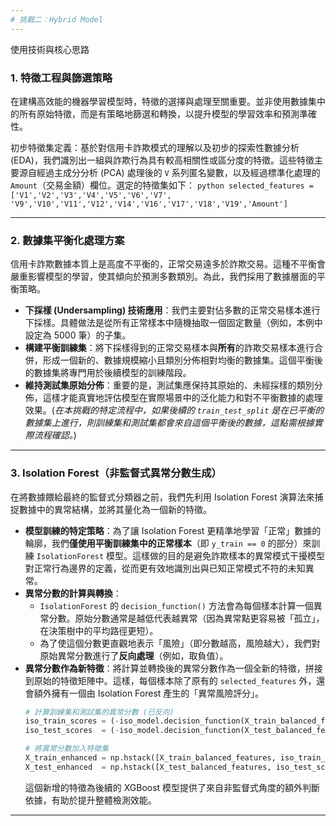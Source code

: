 ```yaml
---
# 挑戰二：Hybrid Model
---
```




使用技術與核心思路

### 1. 特徵工程與篩選策略

在建構高效能的機器學習模型時，特徵的選擇與處理至關重要。並非使用數據集中的所有原始特徵，而是有策略地篩選和轉換，以提升模型的學習效率和預測準確性。

初步特徵集定義：基於對信用卡詐欺模式的理解以及初步的探索性數據分析(EDA)，我們識別出一組與詐欺行為具有較高相關性或區分度的特徵。這些特徵主要源自經過主成分分析 (PCA) 處理後的 `V` 系列匿名變數，以及經過標準化處理的 `Amount`（交易金額）欄位。選定的特徵集如下：
    ```python
    selected_features = ['V1','V2','V3','V4','V5','V6','V7',
                         'V9','V10','V11','V12','V14','V16','V17','V18','V19','Amount']
    ```


---

### 2.  數據集平衡化處理方案

信用卡詐欺數據本質上是高度不平衡的，正常交易遠多於詐欺交易。這種不平衡會嚴重影響模型的學習，使其傾向於預測多數類別。為此，我們採用了數據層面的平衡策略。

* **下採樣 (Undersampling) 技術應用**：我們主要對佔多數的正常交易樣本進行下採樣。具體做法是從所有正常樣本中隨機抽取一個固定數量（例如，本例中設定為 5000 筆）的子集。
* **構建平衡訓練集**：將下採樣得到的正常交易樣本與**所有**的詐欺交易樣本進行合併，形成一個新的、數據規模縮小且類別分佈相對均衡的數據集。這個平衡後的數據集將專門用於後續模型的訓練階段。
* **維持測試集原始分佈**：重要的是，測試集應保持其原始的、未經採樣的類別分佈，這樣才能真實地評估模型在實際場景中的泛化能力和對不平衡數據的處理效果。(*在本挑戰的特定流程中，如果後續的 `train_test_split` 是在已平衡的數據集上進行，則訓練集和測試集都會來自這個平衡後的數據，這點需根據實際流程確認。*)

---

### 3. Isolation Forest（非監督式異常分數生成）

在將數據餵給最終的監督式分類器之前，我們先利用 Isolation Forest 演算法來捕捉數據中的異常結構，並將其量化為一個新的特徵。

* **模型訓練的特定策略**：為了讓 Isolation Forest 更精準地學習「正常」數據的輪廓，我們**僅使用平衡訓練集中的正常樣本**（即 `y_train == 0` 的部分）來訓練 `IsolationForest` 模型。這樣做的目的是避免詐欺樣本的異常模式干擾模型對正常行為邊界的定義，從而更有效地識別出與已知正常模式不符的未知異常。
* **異常分數的計算與轉換**：
    * `IsolationForest` 的 `decision_function()` 方法會為每個樣本計算一個異常分數。原始分數通常是越低代表越異常（因為異常點更容易被「孤立」，在決策樹中的平均路徑更短）。
    * 為了使這個分數更直觀地表示「風險」（即分數越高，風險越大），我們對原始異常分數進行了**反向處理**（例如，取負值）。
* **異常分數作為新特徵**：將計算並轉換後的異常分數作為一個全新的特徵，拼接到原始的特徵矩陣中。這樣，每個樣本除了原有的 `selected_features` 外，還會額外擁有一個由 Isolation Forest 產生的「異常風險評分」。
    ```python
    # 計算訓練集和測試集的異常分數 (已反向)
    iso_train_scores = (-iso_model.decision_function(X_train_balanced_features)).reshape(-1, 1)
    iso_test_scores  = (-iso_model.decision_function(X_test_balanced_features)).reshape(-1, 1)

    # 將異常分數加入特徵集
    X_train_enhanced = np.hstack([X_train_balanced_features, iso_train_scores])
    X_test_enhanced  = np.hstack([X_test_balanced_features, iso_test_scores])
    ```
    這個新增的特徵為後續的 XGBoost 模型提供了來自非監督式角度的額外判斷依據，有助於提升整體檢測效能。

---
